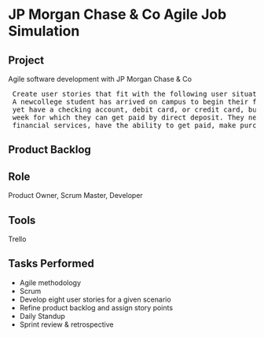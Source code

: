 # JP Morgan Chase & Co Agile Job Simulation

## Project
Agile software development with JP Morgan Chase & Co

<pre>
 Create user stories that fit with the following user situation:
 A newcollege student has arrived on campus to begin their freshman year. They do not
 yet have a checking account, debit card, or credit card, but they do have a job starting in a
 week for which they can get paid by direct deposit. They need to begin accessing
 financial services, have the ability to get paid, make purchases, and manage their money
</pre>

## Product Backlog


## Role
Product Owner, Scrum Master, Developer

## Tools
Trello

## Tasks Performed
  * Agile methodology
  * Scrum
  *  Develop eight user stories for a given scenario
  *  Refine product backlog and assign story points
  *  Daily Standup
  *  Sprint review & retrospective


